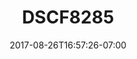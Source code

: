 ---
title: DSCF8285
date: 2017-08-26T16:57:26-07:00
draft: false
location: Mt. Rainier, WA
img_url: https://d17enza3bfujl8.cloudfront.net/DSCF8285.jpg
original_fn: ""
tags:
- Mt. Rainier, WA
- landscapes

---